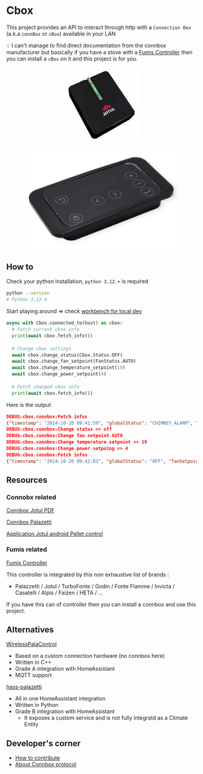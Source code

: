 # Cbox

This project provides an API to interact through http with a `Connection Box` (a.k.a `connBox` or `cBox`) available in your LAN

:bulb: I can't manage to find direct documentation from the connbox manufacturer but basically if you have a stove with a [Fumis Controller](https://fumis.si/en/about-fumis/fumis-combustion-controllers/fumis-alpha) then you can install a `cBox` on it and this project is for you.

<p align="center">
  <img src="doc/image/cbox.jpg" alt="cBox"/>
</p>
<p align="center">
  <img src="doc/image/fumis-alpha.png" alt="fumis-alpha control panel" width=400px/>
</p>

## How to

Check your python installation, `python 3.12.+` is required

```sh
python --version
# Python 3.12.4
```

Start playing around => check [workbench for local dev](workbench_for_local_dev.py)

```python
async with Cbox.connected_to(host) as cbox:
  # Fetch current cbox info
  print(await cbox.fetch_info())

  # Change cbox settings
  await cbox.change_status(Cbox.Status.OFF)
  await cbox.change_fan_setpoint(FanStatus.AUTO)
  await cbox.change_temperature_setpoint(19)
  await cbox.change_power_setpoint(4)

  # Fetch changed cbox info
  print(await cbox.fetch_info())
```

Here is the output

```json
DEBUG:cbox.connbox:Fetch infos
{"timestamp": "2024-10-20 09:41:59", "globalStatus": "CHIMNEY_ALARM", "fanSetpoint": "SPEED_1", "powerSetpoint": 1, "temperatureSetpoint": 23, "temperature1": 18.2, "temperature2": 0, "temperature3": 27, "temperature4": 0, "temperature5": 19, "firmwareDate": "2023-07-26", "firmwareVersion": 48}
DEBUG:cbox.connbox:Change status => off
DEBUG:cbox.connbox:Change fan setpoint AUTO
DEBUG:cbox.connbox:Change temperature setpoint => 19
DEBUG:cbox.connbox:Change power setpoing => 4
DEBUG:cbox.connbox:Fetch infos
{"timestamp": "2024-10-20 09:42:03", "globalStatus": "OFF", "fanSetpoint": "AUTO", "powerSetpoint": 4, "temperatureSetpoint": 19, "temperature1": 18.2, "temperature2": 0, "temperature3": 27, "temperature4": 0, "temperature5": 19, "firmwareDate": "2023-07-26", "firmwareVersion": 48}
```

## Resources

### Connobx related

[Connbox Jotul PDF](https://www.jotul.fr/sites/french/files/products/MANUAL_PELLET_CONNEXION_BOX_FR_DE_NL_ES_EN_IT_PL_P02.pdf)

[Connbox Palazetti](https://www.palazzetti-boutique-lyon.fr/nouveautes/la-nouvelle-connection-box-palazzetti/)

[Application Jotul android Pellet control](https://www.jotul.fr/sites/french/files/products/MANUAL_PELLET_CONNEXION_BOX_FR_DE_NL_ES_EN_IT_PL_P02.pdf)

### Fumis related

[Fumis Controller](https://fumis.si/en/about-fumis/fumis-combustion-controllers/fumis-alpha)

This controller is integrated by this non exhaustive list of brands :

* Palazzetti / Jotul / TurboFonte / Godin / Fonte Flamme / Invicta / Casatelli / Alpis / Faizen / HETA / ...

If you have this can of controller then you can install a connbox and use this project.

## Alternatives

[WirelessPalaControl](https://github.com/Domochip/WirelessPalaControl)

* Based on a custom connection hardware (no connbox here)
* Written in C++
* Grade A integration with HomeAssistant
* MQTT support

[hass-palazetti](https://github.com/Vost3/hass-palazzetti)

* All in one HomeAssistant integration
* Written in Python
* Grade B integration with HomeAssistant
  * It exposes a custom service and is not fully integratd as a Climate Entity

## Developer's corner

* [How to contribute](doc/contributing.md)
* [About Connbox protocol](doc/cboxProtcol.md)
